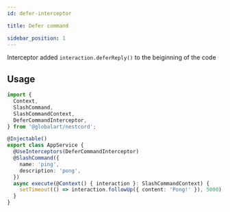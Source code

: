 ```yaml
---
id: defer-interceptor

title: Defer command

sidebar_position: 1
---
```


Interceptor added `interaction.deferReply()` to the beiginning of the code

## Usage

```typescript title="src/app.service.ts"
import {
  Context,
  SlashCommand,
  SlashCommandContext,
  DeferCommandInterceptor,
} from '@globalart/nestcord';

@Injectable()
export class AppService {
  @UseInterceptors(DeferCommandInterceptor)
  @SlashCommand({
    name: 'ping',
    description: 'pong',
  })
  async execute(@Context() { interaction }: SlashCommandContext) {
    setTimeout(() => interaction.followUp({ content: 'Pong!' }), 5000);
  }
}

```
